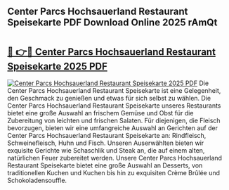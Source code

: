 ## Center Parcs Hochsauerland Restaurant Speisekarte PDF Download Online 2025 rAmQt

# <h2><a href="http://gc6oqr.nevu.top/?p=Center+Parcs+Hochsauerland+Restaurant+Speisekarte">🔗 👉🔴 Center Parcs Hochsauerland Restaurant Speisekarte 2025 PDF</a></h2>

[![Center Parcs Hochsauerland Restaurant Speisekarte 2025 PDF](https://i.imgur.com/dBaPXMq.png)](http://gc6oqr.nevu.top/?p=Center+Parcs+Hochsauerland+Restaurant+Speisekarte)
Die Center Parcs Hochsauerland Restaurant Speisekarte ist eine Gelegenheit, den Geschmack zu genießen und etwas für sich selbst zu wählen. Die Center Parcs Hochsauerland Restaurant Speisekarte unseres Restaurants bietet eine große Auswahl an frischem Gemüse und Obst für die Zubereitung von leichten und frischen Salaten. Für diejenigen, die Fleisch bevorzugen, bieten wir eine umfangreiche Auswahl an Gerichten auf der Center Parcs Hochsauerland Restaurant Speisekarte an: Rindfleisch, Schweinefleisch, Huhn und Fisch. Unseren Auserwählten bieten wir exquisite Gerichte wie Schaschlik und Steak an, die auf einem alten, natürlichen Feuer zubereitet werden. Unsere Center Parcs Hochsauerland Restaurant Speisekarte bietet eine große Auswahl an Desserts, von traditionellen Kuchen und Kuchen bis hin zu exquisiten Crème Brûlée und Schokoladensouffle.
